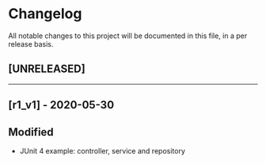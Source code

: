 # Changelog
All notable changes to this project will be documented in this file, in a per release basis.

## [UNRELEASED]


-------------------------------------------------------------------------------------


## [r1_v1] - 2020-05-30

## Modified
- JUnit 4 example: controller, service and repository